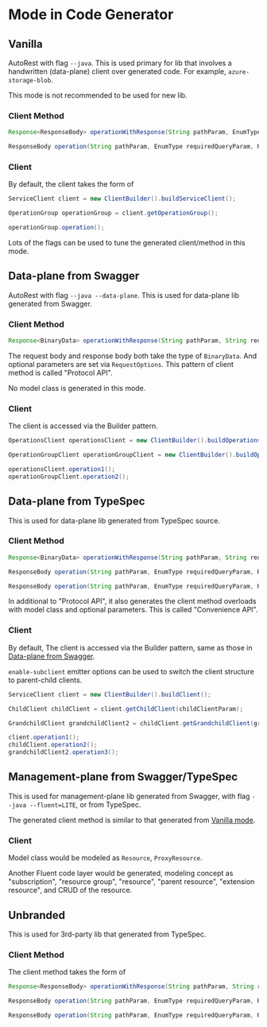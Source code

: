 # Mode in Code Generator

## Vanilla

AutoRest with flag `--java`. This is used primary for lib that involves a handwritten (data-plane) client over generated code. For example, `azure-storage-blob`.

This mode is not recommended to be used for new lib.

### Client Method

```java
Response<ResponseBody> operationWithResponse(String pathParam, EnumType requiredQueryParam, RequestBody body, EnumType optionalQueryParam, String optionalHeaderParam, Context context);

ResponseBody operation(String pathParam, EnumType requiredQueryParam, RequestBody body);
```

### Client

By default, the client takes the form of

```java
ServiceClient client = new ClientBuilder().buildServiceClient();

OperationGroup operationGroup = client.getOperationGroup();

operationGroup.operation();
```

Lots of the flags can be used to tune the generated client/method in this mode.

## Data-plane from Swagger

AutoRest with flag `--java --data-plane`. This is used for data-plane lib generated from Swagger.

### Client Method

```java
Response<BinaryData> operationWithResponse(String pathParam, String requiredQueryParam, BinaryData body, RequestOptions requestOptions);
```

The request body and response body both take the type of `BinaryData`. And optional parameters are set via `RequestOptions`. This pattern of client method is called "Protocol API".

No model class is generated in this mode.

### Client

The client is accessed via the Builder pattern.

```java
OperationsClient operationsClient = new ClientBuilder().buildOperationsClient();

OperationGroupClient operationGroupClient = new ClientBuilder().buildOperationGroupClient();

operationsClient.operation1();
operationGroupClient.operation2();
```

## Data-plane from TypeSpec

This is used for data-plane lib generated from TypeSpec source.

### Client Method

```java
Response<BinaryData> operationWithResponse(String pathParam, String requiredQueryParam, BinaryData body, RequestOptions requestOptions);

ResponseBody operation(String pathParam, EnumType requiredQueryParam, RequestBody body);

ResponseBody operation(String pathParam, EnumType requiredQueryParam, RequestBody body, EnumType optionalQueryParam, String optionalHeaderParam);
```

In additional to "Protocol API", it also generates the client method overloads with model class and optional parameters. This is called "Convenience API".

### Client

By default, The client is accessed via the Builder pattern, same as those in [Data-plane from Swagger](#data-plane-from-swagger).

`enable-subclient` emitter options can be used to switch the client structure to parent-child clients.

```java
ServiceClient client = new ClientBuilder().buildClient();

ChildClient childClient = client.getChildClient(childClientParam);

GrandchildClient grandchildClient2 = childClient.getGrandchildClient(grandchildParam);

client.operation1();
childClient.operation2();
grandchildClient2.operation3();
```

## Management-plane from Swagger/TypeSpec

This is used for management-plane lib generated from Swagger, with flag `--java --fluent=LITE`, or from TypeSpec.

The generated client method is similar to that generated from [Vanilla mode](#vanilla).

### Client

Model class would be modeled as `Resource`, `ProxyResource`.

Another Fluent code layer would be generated, modeling concept as "subscription", "resource group", "resource", "parent resource", "extension resource", and CRUD of the resource.

## Unbranded

This is used for 3rd-party lib that generated from TypeSpec.

### Client Method

The client method takes the form of
```java
Response<ResponseBody> operationWithResponse(String pathParam, String requiredQueryParam, BinaryData body, RequestOptions requestOptions);

ResponseBody operation(String pathParam, EnumType requiredQueryParam, RequestBody body);

ResponseBody operation(String pathParam, EnumType requiredQueryParam, RequestBody body, EnumType optionalQueryParam, String optionalHeaderParam);
```

